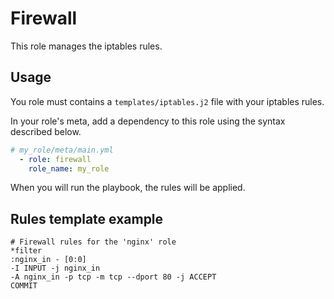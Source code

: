 Firewall
========

This role manages the iptables rules.

Usage
-----

You role must contains a `templates/iptables.j2` file with your iptables rules.

In your role's meta, add a dependency to this role using the syntax described below.

```yaml
# my_role/meta/main.yml
  - role: firewall
    role_name: my_role
```

When you will run the playbook, the rules will be applied.

Rules template example
----------------------

```
# Firewall rules for the 'nginx' role
*filter
:nginx_in - [0:0]
-I INPUT -j nginx_in
-A nginx_in -p tcp -m tcp --dport 80 -j ACCEPT
COMMIT
```
